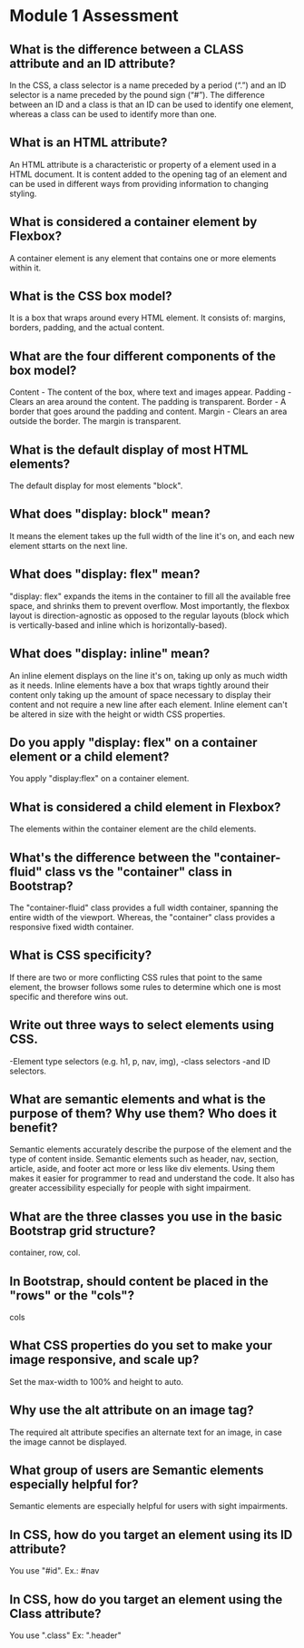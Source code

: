 # Module 1 Assessment

## What is the difference between a CLASS attribute and an ID attribute?
In the CSS, a class selector is a name preceded by a period (“.”) and an ID selector is a name preceded by the pound sign (“#”). The difference between an ID and a class is that an ID can be used to identify one element, whereas a class can be used to identify more than one.

## What is an HTML attribute?
An HTML attribute is a characteristic or property of a element used in a HTML document.
It is content added to the opening tag of an element and can be used in different ways from providing information to changing styling.

## What is considered a container element by Flexbox?
A container element is any element that contains one or more elements within it.

## What is the CSS box model?
It is a box that wraps around every HTML element. It consists of: margins, borders, padding, and the actual content.

## What are the four different components of the box model?
Content - The content of the box, where text and images appear.
Padding - Clears an area around the content. The padding is transparent.
Border - A border that goes around the padding and content.
Margin - Clears an area outside the border. The margin is transparent.

## What is the default display of most HTML elements?
The default display for most elements "block".

## What does "display: block" mean?
It means the element takes up the full width of the line it's on, and each new element sttarts on the next line.

## What does "display: flex" mean?
"display: flex" expands the items in the container to fill all the available free space, and shrinks them to prevent overflow. 
Most importantly, the flexbox layout is direction-agnostic as opposed to the regular layouts (block which is vertically-based and inline which is horizontally-based).

## What does "display: inline" mean?
An inline element displays on the line it's on, taking up only as much width as it needs.
Inline elements have a box that wraps tightly around their content only taking up the amount of space necessary to display their content and not require a new line after each element. Inline element can't be altered in size with the height or width CSS properties.

## Do you apply "display: flex" on a container element or a child element?
You apply "display:flex" on a container element.

## What is considered a child element in Flexbox?
The elements within the container element are the child elements.

## What's the difference between the "container-fluid" class vs the "container" class in Bootstrap?
The "container-fluid" class provides a full width container, spanning the entire width of the viewport.
Whereas, the "container" class provides a responsive fixed width container. 

## What is CSS specificity?
If there are two or more conflicting CSS rules that point to the same element, the browser follows some rules to determine which one is most specific and therefore wins out.

## Write out three ways to select elements using CSS.
-Element type selectors (e.g. h1, p, nav, img), 
-class selectors 
-and ID selectors.

## What are semantic elements and what is the purpose of them? Why use them? Who does it benefit?
Semantic elements accurately describe the purpose of the element and the type of content inside. Semantic elements such as header, nav, section, article, aside, and footer act more or less like div elements. Using them makes it easier for programmer to read and understand the code. It also has greater accessibility especially for people with sight impairment.

## What are the three classes you use in the basic Bootstrap grid structure?
container, row, col.

## In Bootstrap, should content be placed in the "rows" or the "cols"?
cols

## What CSS properties do you set to make your image responsive, and scale up?
Set the max-width to 100% and height to auto.

## Why use the alt attribute on an image tag?
The required alt attribute specifies an alternate text for an image, in case the image cannot be displayed.

## What group of users are Semantic elements especially helpful for?
Semantic elements are especially helpful for users with sight impairments.

## In CSS, how do you target an element using its ID attribute?
You use "#id". Ex.: #nav

## In CSS, how do you target an element using the Class attribute?
You use ".class"
Ex: ".header"
